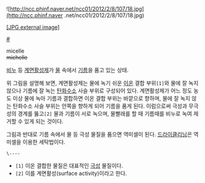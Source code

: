 ![http://ncc.phinf.naver.net/ncc01/2012/2/8/107/18.jpg](http://ncc.phinf.naver
.net/ncc01/2012/2/8/107/18.jpg)

[[JPG external image]](http://ncc.phinf.naver.net/ncc01/2012/2/8/107/18.jpg)

  
[#](http://navercast.naver.com/contents.nhn?contents_id=7455)

micelle  
<del>michelle</del>

[비누](%EB%B9%84%EB%88%84.md) 등
[계면활성제](%EA%B3%84%EB%A9%B4%ED%99%9C%EC%84%B1%EC%A0%9C.md)가
[물](%EB%AC%BC.md) 속에서 [기름](%EA%B8%B0%EB%A6%84.md)을 품고 있는 상태.

위 그림을 설명해 보면, 계면활성제는 물에 녹기 쉬운 [이온](%EC%9D%B4%EC%98%A8.md) 결합 부위`[1]`와 물에 잘
녹지 않으나 기름에 잘 녹는 [탄화수소](%ED%83%84%ED%99%94%EC%88%98%EC%86%8C.md) 사슬 부위로 구성되어
있다. 계면활성제가 어느 정도 농도 이상 물에 녹아 기름과 결합하면 이온 결합 부위는 바깥으로 향하며, 물에 잘 녹지 않는 탄화수소 사슬
부위는 안쪽을 향하게 되어 기름을 품게 된다. 이럼으로써 극성과 무극성의 경계를 뚫고`[2]` 물과 기름이 서로 녹으며, 물빨래를 할 때
기름때를 비누로 녹여 제거할 수 있게 되는 것이다.

그림과 반대로 기름 속에서 물 등 극성 물질을 품으면 역미셀이 된다.
[드라이클리닝](%EB%93%9C%EB%9D%BC%EC%9D%B4%ED%81%B4%EB%A6%AC%EB%8B%9D.md)은 역미셀을
이용한 세탁법이다.

`\----`

  * `[1]` 이온 결합한 물질은 대표적인 [극성](%EA%B7%B9%EC%84%B1.md) 물질이다.
  * `[2]` 이를 계면활성(surface activity)이라고 한다.

